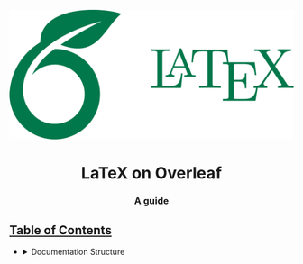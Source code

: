 <div id="guide-logo" align="center">
    <br />
    <img src="./data/tutorial/LaTeX-on-Overleaf.svg" alt="LaTeX on Overleaf" width="512"/>
    <h1>LaTeX on Overleaf</h1>
    <h3>A guide</h3>
</div>

[//]: # (------------------------------------------------)

## [Table of Contents](#TOC)

<ul>
    <!--Documentation Structure-->
    <li>
        <details>
            <summary>
                Documentation Structure
            </summary>
            <p>
                <ul>
                    <li>
                        <p><a href="./cmds/"> Custom macros </a></p>
                    </li>
                    <li>
                        <p><a href="./latexmkrc"> Compiling parameters </a></p>
                    </li>
                    <li>
                        <p><a href="./def/"> Definitions </a></p>
                    </li>
                    <li>
                        <p><a href="./data/"> Data </a></p>
                    </li>
                    <li>
                        <p><a href="./main.tex"> Main file </a></p>
                    </li>
                    <li>
                        <p><a href="./src/"> Section file </a></p>
                    </li>
                    <li>
                        <p><a href="./tools/"> Tools and settings </a></p>
                    </li>
                </ul>
            </p>
        </details>
    </li>
</ul>
